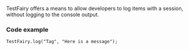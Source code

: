 TestFairy offers a means to allow developers to log items with a session, without logging to the console output.

### Code example

```
TestFairy.log("Tag", "Here is a message");
```
